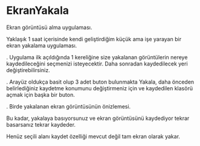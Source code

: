 # EkranYakala
Ekran görüntüsü alma uygulaması.

Yaklaşık 1 saat içerisinde kendi geliştirdiğim küçük ama işe yarayan bir ekran yakalama uygulaması.

. Uygulama ilk açıldığında 1 kereliğine size yakalanan görüntülerin nereye kaydedileceğini seçmenizi isteyecektir. Daha sonradan kaydedilecek yeri değiştirebilirsiniz.

. Arayüz oldukça basit olup 3 adet buton bulunmakta Yakala, daha önceden belirlediğiniz kaydetme konumunu değiştirmeniz için ve kaydedilen klasörü açmak için başka bir buton.

. Birde yakalanan ekran görüntüsünün önizlemesi. 

Bu kadar, yakalaya basıyorsunuz ve ekran görüntüsünü kaydediyor tekrar basarsanız tekrar kaydeder.

Henüz seçili alanı kaydet özelliği mevcut değil tam ekran olarak yakar.

